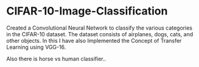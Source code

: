 # CIFAR-10-Image-Classification
Created  a Convolutional Neural Network to classify the  various categories in the CIFAR-10 dataset. 
The dataset consists of airplanes, dogs, cats, and other objects.
In this I have also Implemented the Concept of Transfer Learning using VGG-16.

Also there is horse vs human classifier..

